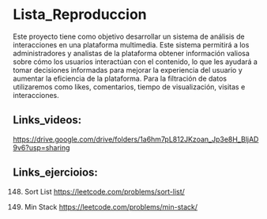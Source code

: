 # Lista_Reproduccion

Este proyecto tiene como objetivo desarrollar un sistema de análisis de interacciones en una plataforma multimedia. Este sistema permitirá a los administradores y analistas de la plataforma obtener información valiosa sobre cómo los usuarios interactúan con el contenido, lo que les ayudará a tomar decisiones informadas para mejorar la experiencia del usuario y aumentar la eficiencia de la plataforma. Para la filtración de datos utilizaremos como likes, comentarios, tiempo de visualización,  visitas e interacciones.

## Links_videos:

https://drive.google.com/drive/folders/1a6hm7pL812JKzoan_Jp3e8H_BljAD9v6?usp=sharing


## Links_ejercioios:

148. Sort List
https://leetcode.com/problems/sort-list/

155. Min Stack
https://leetcode.com/problems/min-stack/
